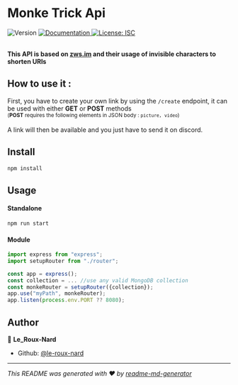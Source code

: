 <p>
  <h1 align="left">Monke Trick Api</h1>
</p>
<p>
  <img alt="Version" src="https://img.shields.io/badge/version-1.0-blue.svg?cacheSeconds=2592000" />
  <a href="https://le-roux-nard.github.io/monke-trick-api/" target="_blank">
    <img alt="Documentation" src="https://img.shields.io/badge/documentation-yes-brightgreen.svg" />
  </a>
  <a href="#" target="_blank">
    <img alt="License: ISC" src="https://img.shields.io/badge/License-ISC-yellow.svg" />
  </a>
  <br/>
  <br/>
</p>

**This API is based on [zws.im](https://zws.im) and their usage of invisible characters to shorten URIs**

## How to use it :

First, you have to create your own link by using the `/create` endpoint, it can be used with either **GET** or **POST** methods
<br/>
<sub>
(**POST** requires the following elements in JSON body : `picture, video`)
</sub>
<br/>
<br/>
A link will then be available and you just have to send it on discord.

## Install

```sh
npm install
```

## Usage

#### Standalone

```sh
npm run start
```

#### Module

```ts
import express from "express";
import setupRouter from "./router";

const app = express();
const collection = ... //use any valid MongoDB collection
const monkeRouter = setupRouter({collection});
app.use("myPath", monkeRouter);
app.listen(process.env.PORT ?? 8080);
```

## Author

👤 **Le_Roux-Nard**

<!-- -   Website: ... -->

-   Github: [@le-roux-nard](https://github.com/le-roux-nard)

---

_This README was generated with ❤️ by [readme-md-generator](https://github.com/kefranabg/readme-md-generator)_
